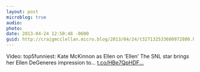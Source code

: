 ```yaml
---
layout: post
microblog: true
audio: 
photo: 
date: 2013-04-24 12:50:48 -0600
guid: http://craigmcclellan.micro.blog/2013/04/24/t327132533600972800.html
---
```

Video: top5funniest: Kate McKinnon as Ellen on ‘Ellen’ The SNL star brings her Ellen DeGeneres impression to... [t.co/HBe7QpHDF...](http://t.co/HBe7QpHDFX)
